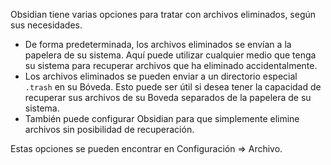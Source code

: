 Obsidian tiene varias opciones para tratar con archivos eliminados, según sus necesidades.

- De forma predeterminada, los archivos eliminados se envían a la papelera de su sistema. Aquí puede utilizar cualquier medio que tenga su sistema para recuperar archivos que ha eliminado accidentalmente.
- Los archivos eliminados se pueden enviar a un directorio especial `.trash` en su Bóveda. Esto puede ser útil si desea tener la capacidad de recuperar sus archivos de su Boveda separados de la papelera de su sistema.
- También puede configurar Obsidian para que simplemente elimine archivos sin posibilidad de recuperación.

Estas opciones se pueden encontrar en Configuración => Archivo.